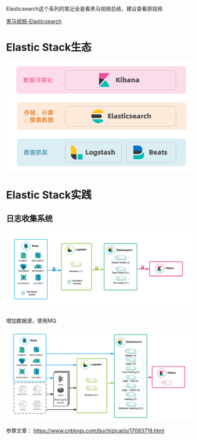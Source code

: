 Elasticsearch这个系列的笔记全是看黑马视频总结，建议查看原视频  

[黑马视频-Elasticsearch](https://www.cnblogs.com/buchizicai/p/17093719.html)

# Elastic Stack生态

![img.png](img/00-001.png)

# Elastic Stack实践

## 日志收集系统

![img.png](img/00-002.png)

增加数据源，使用MQ

![img.png](img/00-003.png)

参靠文章：
https://www.cnblogs.com/buchizicai/p/17093719.html

